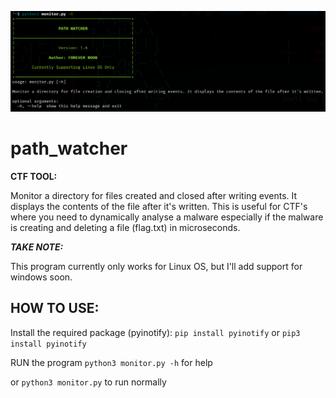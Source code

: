 ![path_watcher.png](pathwatcher.png)

# path_watcher
**CTF TOOL:** 

Monitor a directory for files created and closed after writing events. It displays the contents of the file after it's written.
This is useful for CTF's where you need to dynamically analyse a malware especially if the malware is creating and deleting a file (flag.txt) in microseconds.

***TAKE NOTE:*** 

This program currently only works for Linux OS, but I'll add support for windows  soon.

## HOW TO USE:

Install the required package (pyinotify):
```pip install pyinotify```
or 
```pip3 install pyinotify```

RUN the program
```python3 monitor.py -h``` for help

or
```python3 monitor.py``` to run normally

